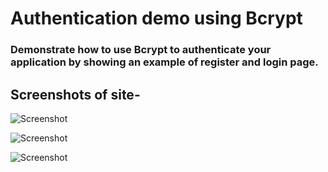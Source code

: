 # Authentication demo using Bcrypt 

### Demonstrate how to use Bcrypt to authenticate your application by showing an example of register and login page.



 ## Screenshots of site- 
![Screenshot](./Screenshot/welcome1.png?raw=true "Screenshot")

![Screenshot](./Screenshot/welcome2.png?raw=true "Screenshot")

![Screenshot](./Screenshot/welcome3.png?raw=true "Screenshot")








